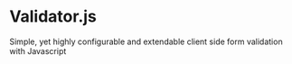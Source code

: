Validator.js
============

Simple, yet highly configurable and extendable client side form validation with Javascript